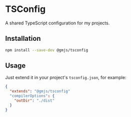 # TSConfig

A shared TypeScript configuration for my projects.

## Installation

```bash
npm install --save-dev @gmjs/tsconfig
```

## Usage

Just extend it in your project's `tsconfig.json`, for example:

```json
{
  "extends": "@gmjs/tsconfig"
  "compilerOptions": {
    "outDir": "./dist"
  }
}
```

